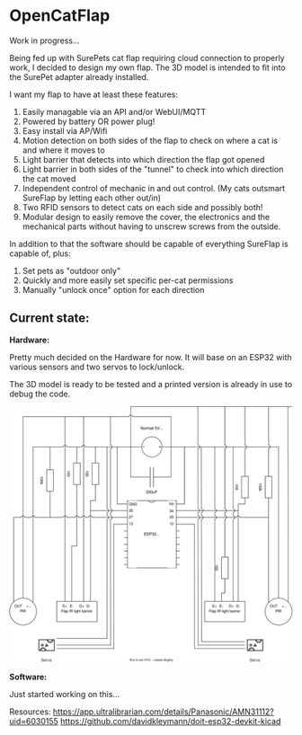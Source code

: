 OpenCatFlap
=====

Work in progress...

Being fed up with SurePets cat flap requiring cloud connection to properly work, I decided to design my own flap.
The 3D model is intended to fit into the SurePet adapter already installed.

I want my flap to have at least these features:
1. Easily managable via an API and/or WebUI/MQTT
2. Powered by battery OR power plug!
3. Easy install via AP/Wifi
4. Motion detection on both sides of the flap to check on where a cat is and where it moves to
5. Light barrier that detects into which direction the flap got opened
6. Light barrier in both sides of the "tunnel" to check into which direction the cat moved
7. Independent control of mechanic in and out control. (My cats outsmart SureFlap by letting each other out/in)
8. Two RFID sensors to detect cats on each side and possibly both!
9. Modular design to easily remove the cover, the electronics and the mechanical parts without having to unscrew screws from the outside.

In addition to that the software should be capable of everything SureFlap is capable of, plus:
1. Set pets as "outdoor only"
2. Quickly and more easily set specific per-cat permissions
3. Manually "unlock once" option for each direction

Current state:
------
**Hardware:**

Pretty much decided on the Hardware for now. It will base on an ESP32 with various sensors and two servos to lock/unlock.

The 3D model is ready to be tested and a printed version is already in use to debug the code.

![Bad schematics](opencatflap.drawio.svg)

**Software:**

Just started working on this...



Resources:
https://app.ultralibrarian.com/details/Panasonic/AMN31112?uid=6030155
https://github.com/davidkleymann/doit-esp32-devkit-kicad
